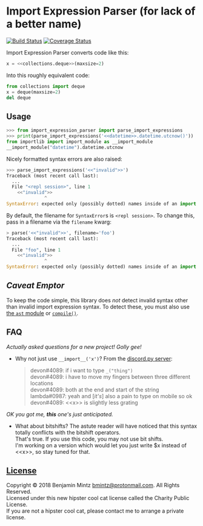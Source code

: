 # Import Expression Parser (for lack of a better name)

[![Build Status](https://travis-ci.org/bmintz/import-expression-parser.svg?branch=main)](https://travis-ci.org/bmintz/import-expression-parser)
[![Coverage Status](https://coveralls.io/repos/github/bmintz/import-expression-parser/badge.svg?branch=main)](https://coveralls.io/github/bmintz/import-expression-parser?branch=main)

Import Expression Parser converts code like this:

```py
x = <<collections.deque>>(maxsize=2)
```

Into this roughly equivalent code:
```py
from collections import deque
x = deque(maxsize=2)
del deque
```

## Usage

```py
>>> from import_expression_parser import parse_import_expressions
>>> print(parse_import_expressions('<<datetime>>.datetime.utcnow()'))
from importlib import import_module as __import_module
__import_module("datetime").datetime.utcnow
```

Nicely formatted syntax errors are also raised:
```py
>>> parse_import_expressions('<<"invalid">>')
Traceback (most recent call last):
  ...
  File "<repl session>", line 1
    <<"invalid">>
              ^
SyntaxError: expected only (possibly dotted) names inside of an import expression
```

By default, the filename for `SyntaxError`s is `<repl session>`.
To change this, pass in a filename via the `filename` kwarg:

```py
> parse('<<"invalid">>', filename='foo')
Traceback (most recent call last):
  ...
  File "foo", line 1
    <<"invalid">>
              ^
SyntaxError: expected only (possibly dotted) names inside of an import expression
```

## <i lang=lat>Caveat Emptor</i>

To keep the code simple, this library does *not* detect invalid syntax
other than invalid import expression syntax.
To detect these, you must also use [the `ast` module](https://docs.python.org/3/library/ast.html)
or [`compile()`](https://docs.python.org/3/library/functions.html#compile).

## FAQ

*Actually asked questions for a new project! Golly gee!*

* Why not just use `__import__('x')`?
	From the [discord.py server](https://discord.gg/r3sSKJJ):
	> devon#4089: if i want to type `_("thing")` \
	> devon#4089: i have to move my fingers between three different locations \
	> devon#4089: both at the end and start of the string \
	> lambda#0987: yeah and [*it's*] also a pain to type on mobile so ok \
	> devon#4089: \<\<x\>\> is slightly less grating

*OK you got me, **this** one's just anticipated.*

* What about bitshifts?
  The astute reader will have noticed that this syntax totally conflicts with the bitshift operators. \
  That's true. If you use this code, you may not use bit shifts. \
  I'm working on a version which would let you just write $x instead of \<\<x\>\>, so stay tuned for that.

## [License](/LICENSE)

Copyright © 2018 Benjamin Mintz <bmintz@protonmail.com>. All Rights Reserved. \
Licensed under this new hipster cool cat license called the Charity Public License. \
If you are not a hipster cool cat, please contact me to arrange a private license.
